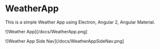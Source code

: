 # WeatherApp

This is a simple Weather App using Electron, Angular 2, Angular Material.

![Weather App](/docs/WeatherApp.png]

![Weather App Side Nav](/docs/WeatherAppSideNav.png]
